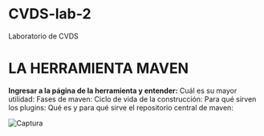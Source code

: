 # CVDS-lab-2
Laboratorio de CVDS 

# LA HERRAMIENTA MAVEN
**Ingresar a la página de la herramienta y entender:** 
Cuál es su mayor utilidad: 
Fases de maven:
Ciclo de vida de la construcción:
Para qué sirven los plugins: 
Qué es y para qué sirve el repositorio central de maven:




![Captura](https://github.com/Diegoc04/CVDS-lab-2/assets/89041250/ec910371-b3bf-4e4c-be57-9f7e8e2d710d)
